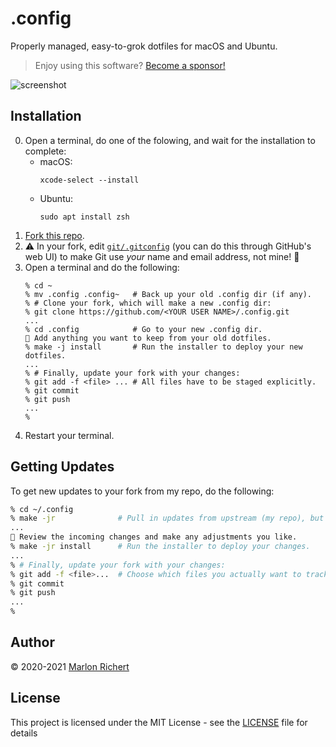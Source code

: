 # .config
Properly managed, easy-to-grok dotfiles for macOS and Ubuntu.

> Enjoy using this software? [Become a sponsor!](https://github.com/sponsors/marlonrichert)

![screenshot](screenshot.png)

## Installation
0.  Open a terminal, do one of the folowing, and wait for the installation to complete:
    * macOS:
      ```shell
      xcode-select --install
      ```
    * Ubuntu:
      ```shell
      sudo apt install zsh
      ```
1.  [Fork this repo](fork).
1.  ⚠️ In your fork, edit [`git/.gitconfig`](git/.gitconfig) (you can do this through GitHub's web
    UI) to make Git use _your_ name and email address, not mine! 🙂
1.  Open a terminal and do the following:
    ```shell
    % cd ~
    % mv .config .config~   # Back up your old .config dir (if any).
    % # Clone your fork, which will make a new .config dir:
    % git clone https://github.com/<YOUR USER NAME>/.config.git
    ...
    % cd .config            # Go to your new .config dir.
    📝 Add anything you want to keep from your old dotfiles.
    % make -j install       # Run the installer to deploy your new dotfiles.
    ...
    % # Finally, update your fork with your changes:
    % git add -f <file> ... # All files have to be staged explicitly.
    % git commit
    % git push
    ...
    %
    ```
1.  Restart your terminal.

## Getting Updates
To get new updates to your fork from my repo, do the following:
```zsh
% cd ~/.config
% make -jr              # Pull in updates from upstream (my repo), but don't install them yet.
...
📝 Review the incoming changes and make any adjustments you like.
% make -jr install      # Run the installer to deploy your changes.
...
% # Finally, update your fork with your changes:
% git add -f <file>...  # Choose which files you actually want to track in Git.
% git commit
% git push
...
%
```

## Author
© 2020-2021 [Marlon Richert](https://github.com/marlonrichert)

## License
This project is licensed under the MIT License - see the [LICENSE](LICENSE) file for details
